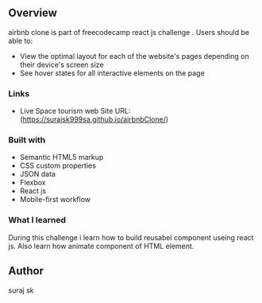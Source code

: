 
## Overview
  airbnb  clone is part of freecodecamp react js  challenge .
  Users should be able to:

- View the optimal layout for each of the website's pages depending on their device's screen size
- See hover states for all interactive elements on the page

### Links
- Live Space tourism web Site URL: (https://surajsk999sa.github.io/airbnbClone/)

### Built with

- Semantic HTML5 markup
- CSS custom properties
- JSON data
- Flexbox
- React js
- Mobile-first workflow

### What I learned
During this challenge i learn how to build reusabel component useing react js.
Also learn how animate component of HTML element.

## Author
suraj sk

